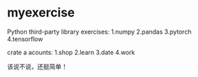 # myexercise
Python third-party library exercises:
1.numpy
2.pandas
3.pytorch
4.tensorflow

crate a acounts:
1.shop
2.learn
3.date
4.work

该说不说，还挺简单！
